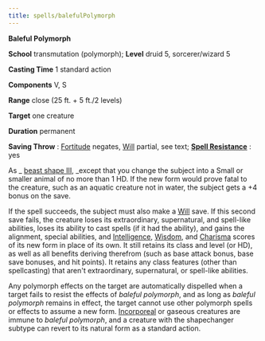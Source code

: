 ```yaml
---
title: spells/balefulPolymorph
---
```

 **Baleful Polymorph**

**School** transmutation (polymorph); **Level** druid 5, sorcerer/wizard 5

**Casting Time** 1 standard action

**Components** V, S

**Range** close (25 ft. + 5 ft./2 levels)

**Target** one creature

**Duration** permanent

**Saving Throw** : [Fortitude](../combat#_fortitude) negates, [Will](../combat#_will) partial, see text; **[Spell Resistance](../glossary#_spell-resistance)** : yes

As _ [beast shape III](beastShape#_beast-shape-iii), _except that you change the subject into a Small or smaller animal of no more than 1 HD. If the new form would prove fatal to the creature, such as an aquatic creature not in water, the subject gets a +4 bonus on the save.

If the spell succeeds, the subject must also make a [Will](../combat#_will) save. If this second save fails, the creature loses its extraordinary, supernatural, and spell-like abilities, loses its ability to cast spells (if it had the ability), and gains the alignment, special abilities, and [Intelligence](../gettingStarted#_intelligence), [Wisdom](../gettingStarted#_wisdom), and [Charisma](../gettingStarted#_charisma-new) scores of its new form in place of its own. It still retains its class and level (or HD), as well as all benefits deriving therefrom (such as base attack bonus, base save bonuses, and hit points). It retains any class features (other than spellcasting) that aren't extraordinary, supernatural, or spell-like abilities.

Any polymorph effects on the target are automatically dispelled when a target fails to resist the effects of _baleful polymorph_, and as long as _baleful polymorph_ remains in effect, the target cannot use other polymorph spells or effects to assume a new form. [Incorporeal](../glossary#_incorporeal) or gaseous creatures are immune to _baleful polymorph_, and a creature with the shapechanger subtype can revert to its natural form as a standard action.

